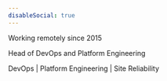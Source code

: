 ```yaml
---
disableSocial: true
---
```


Working remotely since 2015

Head of DevOps and Platform Engineering

DevOps | Platform Engineering | Site Reliability


